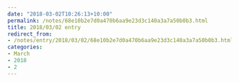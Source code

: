 ```yaml
---
date: "2018-03-02T10:26:13+10:00"
permalink: /notes/68e10b2e7d0a470b6aa9e23d3c140a3a7a50b0b3.html
title: 2018/03/02 entry
redirect_from:
- /notes/entry/2018/03/02/68e10b2e7d0a470b6aa9e23d3c140a3a7a50b0b3.html
categories:
- March
- 2018
- 2
---
```

